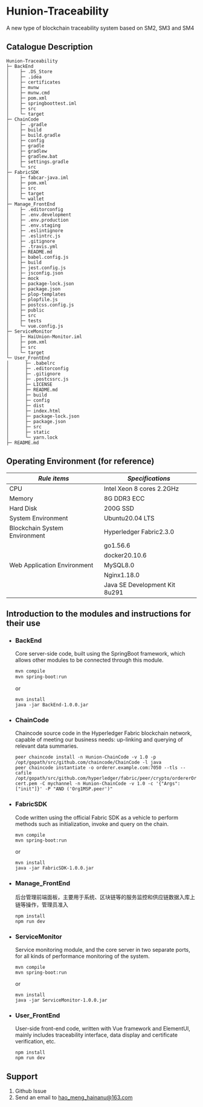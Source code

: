 # Hunion-Traceability

A new type of blockchain traceability system based on SM2, SM3 and SM4

## Catalogue Description

```
Hunion-Traceability
├─ BackEnd
│    ├─ .DS_Store
│    ├─ .idea
│    ├─ certificates
│    ├─ mvnw
│    ├─ mvnw.cmd
│    ├─ pom.xml
│    ├─ springboottest.iml
│    ├─ src
│    └─ target
├─ ChainCode
│    ├─ .gradle
│    ├─ build
│    ├─ build.gradle
│    ├─ config
│    ├─ gradle
│    ├─ gradlew
│    ├─ gradlew.bat
│    ├─ settings.gradle
│    └─ src
├─ FabricSDK
│    ├─ fabcar-java.iml
│    ├─ pom.xml
│    ├─ src
│    ├─ target
│    └─ wallet
├─ Manage_FrontEnd
│    ├─ .editorconfig
│    ├─ .env.development
│    ├─ .env.production
│    ├─ .env.staging
│    ├─ .eslintignore
│    ├─ .eslintrc.js
│    ├─ .gitignore
│    ├─ .travis.yml
│    ├─ README.md
│    ├─ babel.config.js
│    ├─ build
│    ├─ jest.config.js
│    ├─ jsconfig.json
│    ├─ mock
│    ├─ package-lock.json
│    ├─ package.json
│    ├─ plop-templates
│    ├─ plopfile.js
│    ├─ postcss.config.js
│    ├─ public
│    ├─ src
│    ├─ tests
│    └─ vue.config.js
├─ ServiceMonitor
│    ├─ HaiUnion-Monitor.iml
│    ├─ pom.xml
│    ├─ src
│    └─ target
└─ User_FrontEnd
│      ├─ .babelrc
│      ├─ .editorconfig
│      ├─ .gitignore
│      ├─ .postcssrc.js
│      ├─ LICENSE
│      ├─ README.md
│      ├─ build
│      ├─ config
│      ├─ dist
│      ├─ index.html
│      ├─ package-lock.json
│      ├─ package.json
│      ├─ src
│      ├─ static
│      └─ yarn.lock
├─ README.md
```

## Operating Environment (for reference)

| ***Rule items***              | ***Specifications***          |
| ----------------------------- | ----------------------------- |
| CPU                           | Intel Xeon 8 cores 2.2GHz     |
| Memory                        | 8G DDR3 ECC                   |
| Hard Disk                     | 200G SSD                      |
| System Environment            | Ubuntu20.04 LTS               |
| Blockchain System Environment | Hyperledger Fabric2.3.0       |
|                               | go1.56.6                      |
|                               | docker20.10.6                 |
| Web Application Environment   | MySQL8.0                      |
|                               | Nginx1.18.0                   |
|                               | Java SE Development Kit 8u291 |

## Introduction to the modules and instructions for their use

* ### BackEnd

  Core server-side code, built using the SpringBoot framework, which allows other modules to be connected through this module.

  ```bash
  mvn compile
  mvn spring-boot:run
  ```

  or

  ```
  mvn install
  java -jar BackEnd-1.0.0.jar
  ```

* ### ChainCode

  Chaincode source code in the Hyperledger Fabric blockchain network, capable of meeting our business needs: up-linking and querying of relevant data summaries.

  ```
  peer chaincode install -n Hunion-ChainCode -v 1.0 -p /opt/gopath/src/github.com/chaincode/ChainCode -l java 
  peer chaincode instantiate -o orderer.example.com:7050 --tls --cafile /opt/gopath/src/github.com/hyperledger/fabric/peer/crypto/ordererOrganizations/example.com/orderers/orderer.example.com/msp/tlscacerts/tlsca.example.com-cert.pem -C mychannel -n Hunion-ChainCode -v 1.0 -c '{"Args":["init"]}' -P "AND ('Org1MSP.peer')"
  ```

* ### FabricSDK

  Code written using the official Fabric SDK as a vehicle to perform methods such as initialization, invoke and query on the chain.

  ```
  mvn compile
  mvn spring-boot:run
  ```

  or

  ```
  mvn install
  java -jar FabricSDK-1.0.0.jar
  ```

* ### Manage_FrontEnd

  后台管理前端面板，主要用于系统、区块链等的服务监控和供应链数据入库上链等操作，管理员准入

  ```
  npm install
  npm run dev
  ```

* ### ServiceMonitor

  Service monitoring module, and the core server in two separate ports, for all kinds of performance monitoring of the system.

  ```
  mvn compile
  mvn spring-boot:run
  ```

  or

  ```
  mvn install
  java -jar ServiceMonitor-1.0.0.jar
  ```

* ### User_FrontEnd

  User-side front-end code, written with Vue framework and ElementUI, mainly includes traceability interface, data display and certificate verification, etc.

  ```
  npm install
  npm run dev
  ```

## Support

1. Github Issue
2. Send an email to hao_meng_hainanu@163.com

